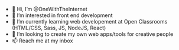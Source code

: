 - 👋 Hi, I’m @OneWithTheInternet
- 👀 I’m interested in front end development
- 🌱 I’m currently learning web developement at Open Classrooms (HTML/CSS, Sass, JS, NodeJS, React)
- 💞️ I’m looking to create my own web apps/tools for creative people
- 📫 Reach me at my inbox

<!---
OneWithTheInternet/OneWithTheInternet is a ✨ special ✨ repository because its `README.md` (this file) appears on your GitHub profile.
You can click the Preview link to take a look at your changes.
--->
